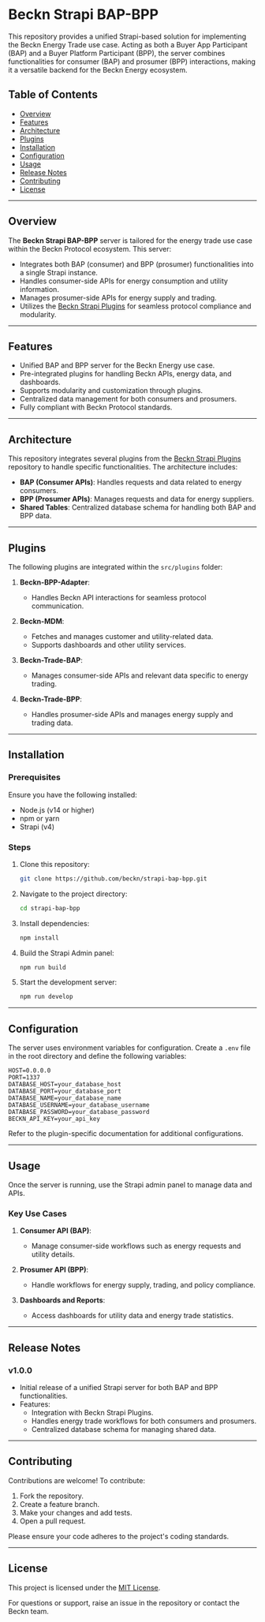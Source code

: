 # Beckn Strapi BAP-BPP

This repository provides a unified Strapi-based solution for implementing the Beckn Energy Trade use case. Acting as both a Buyer App Participant (BAP) and a Buyer Platform Participant (BPP), the server combines functionalities for consumer (BAP) and prosumer (BPP) interactions, making it a versatile backend for the Beckn Energy ecosystem.

## Table of Contents

- [Overview](#overview)
- [Features](#features)
- [Architecture](#architecture)
- [Plugins](#plugins)
- [Installation](#installation)
- [Configuration](#configuration)
- [Usage](#usage)
- [Release Notes](#release-notes)
- [Contributing](#contributing)
- [License](#license)

---

## Overview

The **Beckn Strapi BAP-BPP** server is tailored for the energy trade use case within the Beckn Protocol ecosystem. This server:

- Integrates both BAP (consumer) and BPP (prosumer) functionalities into a single Strapi instance.
- Handles consumer-side APIs for energy consumption and utility information.
- Manages prosumer-side APIs for energy supply and trading.
- Utilizes the [Beckn Strapi Plugins](https://github.com/beckn/strapi-plugins) for seamless protocol compliance and modularity.

---

## Features

- Unified BAP and BPP server for the Beckn Energy use case.
- Pre-integrated plugins for handling Beckn APIs, energy data, and dashboards.
- Supports modularity and customization through plugins.
- Centralized data management for both consumers and prosumers.
- Fully compliant with Beckn Protocol standards.

---

## Architecture

This repository integrates several plugins from the [Beckn Strapi Plugins](https://github.com/beckn/strapi-plugins) repository to handle specific functionalities. The architecture includes:

- **BAP (Consumer APIs)**: Handles requests and data related to energy consumers.
- **BPP (Prosumer APIs)**: Manages requests and data for energy suppliers.
- **Shared Tables**: Centralized database schema for handling both BAP and BPP data.

---

## Plugins

The following plugins are integrated within the `src/plugins` folder:

1. **Beckn-BPP-Adapter**:
   - Handles Beckn API interactions for seamless protocol communication.

2. **Beckn-MDM**:
   - Fetches and manages customer and utility-related data.
   - Supports dashboards and other utility services.

3. **Beckn-Trade-BAP**:
   - Manages consumer-side APIs and relevant data specific to energy trading.

4. **Beckn-Trade-BPP**:
   - Handles prosumer-side APIs and manages energy supply and trading data.

---

## Installation

### Prerequisites

Ensure you have the following installed:
- Node.js (v14 or higher)
- npm or yarn
- Strapi (v4)

### Steps

1. Clone this repository:

   ```bash
   git clone https://github.com/beckn/strapi-bap-bpp.git
   ```

2. Navigate to the project directory:

   ```bash
   cd strapi-bap-bpp
   ```

3. Install dependencies:

   ```bash
   npm install
   ```

4. Build the Strapi Admin panel:

   ```bash
   npm run build
   ```

5. Start the development server:

   ```bash
   npm run develop
   ```

---

## Configuration

The server uses environment variables for configuration. Create a `.env` file in the root directory and define the following variables:

```env
HOST=0.0.0.0
PORT=1337
DATABASE_HOST=your_database_host
DATABASE_PORT=your_database_port
DATABASE_NAME=your_database_name
DATABASE_USERNAME=your_database_username
DATABASE_PASSWORD=your_database_password
BECKN_API_KEY=your_api_key
```

Refer to the plugin-specific documentation for additional configurations.

---

## Usage

Once the server is running, use the Strapi admin panel to manage data and APIs. 

### Key Use Cases

1. **Consumer API (BAP)**:
   - Manage consumer-side workflows such as energy requests and utility details.
   
2. **Prosumer API (BPP)**:
   - Handle workflows for energy supply, trading, and policy compliance.

3. **Dashboards and Reports**:
   - Access dashboards for utility data and energy trade statistics.

---

## Release Notes

### v1.0.0

- Initial release of a unified Strapi server for both BAP and BPP functionalities.
- Features:
  - Integration with Beckn Strapi Plugins.
  - Handles energy trade workflows for both consumers and prosumers.
  - Centralized database schema for managing shared data.

---

## Contributing

Contributions are welcome! To contribute:

1. Fork the repository.
2. Create a feature branch.
3. Make your changes and add tests.
4. Open a pull request.

Please ensure your code adheres to the project's coding standards.

---

## License

This project is licensed under the [MIT License](LICENSE).

For questions or support, raise an issue in the repository or contact the Beckn team.
